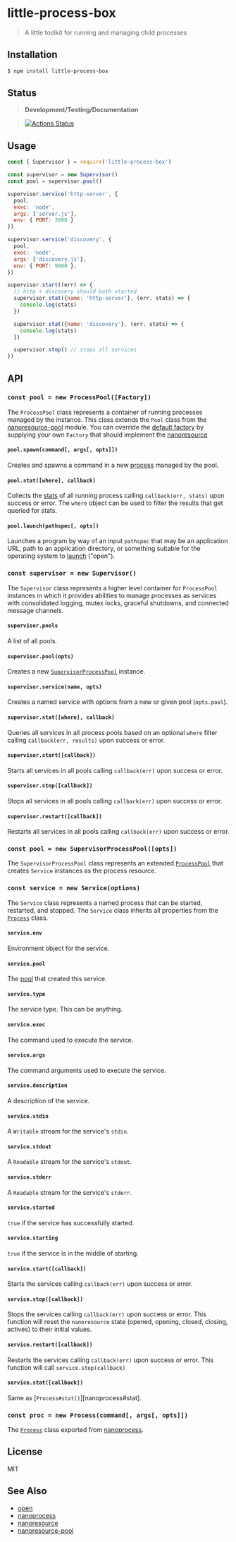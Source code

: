 little-process-box
==================

> A little toolkit for running and managing child processes

<a name="installation"></a>
## Installation

```sh
$ npm install little-process-box
```

<a name="status"></a>
## Status

> **Development/Testing/Documentation**

> [![Actions Status](https://github.com/little-core-labs/little-process-box/workflows/Node%20CI/badge.svg)](https://github.com/little-core-labs/little-process-box/actions)

<a name="usage"></a>
## Usage

```js
const { Supervisor } = require('little-process-box')

const supervisor = new Supervisor()
const pool = supervisor.pool()

supervisor.service('http-server', {
  pool,
  exec: 'node',
  args: ['server.js'],
  env: { PORT: 3000 }
})

supervisor.service('discovery', {
  pool,
  exec: 'node',
  args: ['discovery.js'],
  env: { PORT: 9000 },
})

supervisor.start((err) => {
  // http + discovery should both started
  supervisor.stat({name: 'http-server'}, (err, stats) => {
    console.log(stats)
  })

  supervisor.stat({name: 'discovery'}, (err, stats) => {
    console.log(stats)
  })

  supervisor.stop() // stops all services
})
```

## API

<a name="process-pool"></a>
### `const pool = new ProcessPool([Factory])`

The `ProcessPool` class represents a container of running processes
managed by the instance. This class extends the `Pool` class from the
[nanoresource-pool][nanoresource-pool] module. You can override the
[default factory](#process]) by supplying your own `Factory` that should
implement the [nanoresource][nanoresource]

#### `pool.spawn(command[, args[, opts]])`

Creates and spawns a command in a new [process][nanoprocess] managed
by the pool.

#### `pool.stat([where], callback)`

Collects the [stats][nanoprocess#stats] of all running process
calling `callback(err, stats)` upon success or error. The
`where` object can be used to filter the results that get queried
for stats.

#### `pool.launch(pathspec[, opts])`

Launches a program by way of an input `pathspec` that may be an
application URL, path to an application directory, or something
suitable for the operating system to [launch][open] ("open").

<a name="supervisor"></a>
### `const supervisor = new Supervisor()`

The `Supervisor` class represents a higher level container for
`ProcessPool` instances in which it provides abilities to manage processes
as services with consolidated logging, mutex locks, graceful shutdowns, and
connected message channels.

#### `supervisor.pools`

A list of all pools.

#### `supervisor.pool(opts)`

Creates a new [`SupervisorProcessPool`](#supervisor-process-pool) instance.

#### `supervisor.service(name, opts)`

Creates a named service with options from a new or
given pool (`opts.pool`).

#### `supervisor.stat([where], callback)`

Queries all services in all process pools based on an optional
`where` filter calling `callback(err, results)` upon success or
error.

#### `supervisor.start([callback])`

Starts all services in all pools calling `callback(err)` upon success
or error.

#### `supervisor.stop([callback])`

Stops all services in all pools calling `callback(err)` upon success
or error.

#### `supervisor.restart([callback])`

Restarts all services in all pools calling `callback(err)` upon success
or error.

<a name="supervisor-process-pool"></a>
### `const pool = new SupervisorProcessPool([opts])`

The `SupervisorProcessPool` class represents an extended
[`ProcessPool`](#process-pool) that creates `Service` instances
as the process resource.

<a name="service"></a>
### `const service = new Service(options)`

The `Service` class represents a named process that can be started,
restarted, and stopped. The `Service` class inherits all properties from
the [`Process`](#process) class.

#### `service.env`

Environment object for the service.

#### `service.pool`

The [pool](#supervisor-process-pool) that created this service.

#### `service.type`

The service type. This can be anything.

#### `service.exec`

The command used to execute the service.

#### `service.args`

The command arguments used to execute the service.

#### `service.description`

A description of the service.

#### `service.stdin`

A `Writable` stream for the service's `stdin`.

#### `service.stdout`

A `Readable` stream for the service's `stdout`.

#### `service.stderr`

A `Readable` stream for the service's `stderr`.

#### `service.started`

`true` if the service has successfully started.

#### `service.starting`

`true` if the service is in the middle of starting.

#### `service.start([callback])`

Starts the services calling `callback(err)` upon success or error.

#### `service.stop([callback])`

Stops the services calling `callback(err)` upon success
or error. This function will reset the `nanoresource`
state (opened, opening, closed, closing, actives) to their
initial values.

#### `service.restart([callback])`

Restarts the services calling `callback(err)` upon success
or error. This function will call `service.stop(callback)`

#### `service.stat([callback])`

Same as [`Process#stat()`][nanoprocess#stat].

<a name="process"></a>
### `const proc = new Process(command[, args[, opts]])`

The [`Process`][nanoprocess#process] class exported from
[nanoprocess][nanoresource].

## License

MIT

## See Also

- [open][open]
- [nanoprocess][nanoprocess]
- [nanoresource][nanoresource]
- [nanoresource-pool][nanoresource-pool]


[open]: https://github.com/sindresorhus/open
[nanoprocess]: https://github.com/little-core-labs/nanoprocess
[nanoprocess#stats]: https://github.com/little-core-labs/nanoprocess#childstatcallback
[nanoprocess#process]: https://github.com/little-core-labs/nanoprocess#child-process
[nanoresource]: https://github.com/mafintosh/nanoresource
[nanoresource-pool]: https://github.com/little-core-labs/nanoresource-pool
